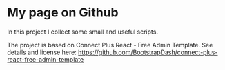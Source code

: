 # My page on Github

In this project I collect some small and useful scripts.

The project is based on Connect Plus React - Free Admin Template. See details and license here: https://github.com/BootstrapDash/connect-plus-react-free-admin-template